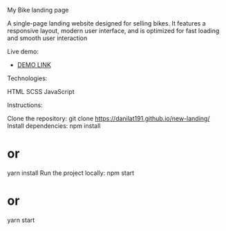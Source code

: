 My Bike landing page

A single-page landing website designed for selling bikes. It features a responsive layout, modern user interface, and is optimized for fast loading and smooth user interaction

Live demo:
  - [DEMO LINK](https://danilat191.github.io/new-landing/)

Technologies:

  HTML
  SCSS
  JavaScript

Instructions:

  Clone the repository:
  git clone https://danilat191.github.io/new-landing/
  Install dependencies:
  npm install
  # or
  yarn install
  Run the project locally:
  npm start
  # or
  yarn start

